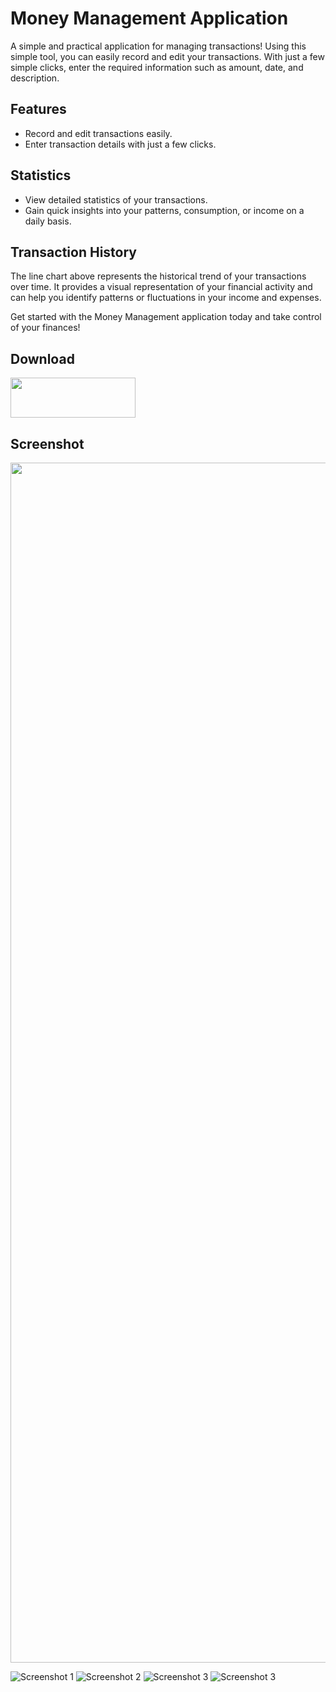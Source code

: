 # Money Management Application

A simple and practical application for managing transactions! Using this simple tool, you can easily record and edit your transactions. With just a few simple clicks, enter the required information such as amount, date, and description.

## Features

- Record and edit transactions easily.
- Enter transaction details with just a few clicks.

## Statistics

- View detailed statistics of your transactions.
- Gain quick insights into your patterns, consumption, or income on a daily basis.

## Transaction History

The line chart above represents the historical trend of your transactions over time. It provides a visual representation of your financial activity and can help you identify patterns or fluctuations in your income and expenses.

Get started with the Money Management application today and take control of your finances!



## Download

<a href="https://myket.ir/app/com.amin.bakhshi.moneyapp?utm_source=search-ads-gift&utm_medium=cpc"><img src="https://myket.ir/core/images/logo/get-en.png"  width="200" height="64" /> </a>


## Screenshot


<a href="https://myket.ir/app/com.amin.bakhshi.moneyapp?utm_source=search-ads-gift&utm_medium=cpc"><img src="https://s8.uupload.ir/files/4_val9.png"  width="1080" height="1920" /> </a>


![Screenshot 1](https://s8.uupload.ir/files/4_val9.png)
![Screenshot 2](https://s8.uupload.ir/files/2_rd9y.png)
![Screenshot 3](https://s8.uupload.ir/files/1_48n6.png)
![Screenshot 3](https://s8.uupload.ir/files/3_4kyo.png)


